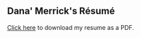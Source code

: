 ## Dana' Merrick's Résumé

[Click here](https://github.com/dmerrick/resume/blob/master/resume.pdf?raw=true) to download my resume as a PDF.
